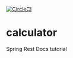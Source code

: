 [![CircleCI](https://circleci.com/gh/nzuwera/github-calculator.svg?style=svg)](https://circleci.com/gh/nzuwera/github-calculator)
# calculator
Spring Rest Docs tutorial
